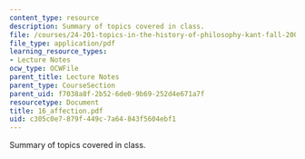 ```yaml
---
content_type: resource
description: Summary of topics covered in class.
file: /courses/24-201-topics-in-the-history-of-philosophy-kant-fall-2005/c305c0e7879f449c7a64843f5604ebf1_16_affection.pdf
file_type: application/pdf
learning_resource_types:
- Lecture Notes
ocw_type: OCWFile
parent_title: Lecture Notes
parent_type: CourseSection
parent_uid: f7038a8f-2b52-6de0-9b69-252d4e671a7f
resourcetype: Document
title: 16_affection.pdf
uid: c305c0e7-879f-449c-7a64-843f5604ebf1
---
```

Summary of topics covered in class.

